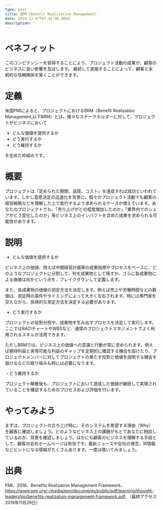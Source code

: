 ```yaml
---
type: post
title: BRM（Benefit Realization Management）
date: 2019-12-07T07:42:00.000Z
description: ' 　'
---
```

# ベネフィット

このコンピテンシーを習得することにより、プロジェクト活動の成果が、顧客のビジネスに良い影響を及ぼします。
継続して実施することによって、顧客と永続的な信頼関係を築くことができます。

# 定義

米国PMIによると、プロジェクトにおけるBRM（Benefit Realization Management,以下BRM）とは、様々なステークホルダーに対して、プロジェクトがビジネスにおいて

* どんな価値を提供するか
* どう実行するか
* どう維持するか

を定めた枠組みです。

# 概要　

プロジェクトは「定められた期間、品質、コスト」を達成すれば成功といわれています。しかし意思決定の迅速化を背景に、個々のプロジェクト活動でも顧客の経営戦略などを理解した上で実行するよう求められるケースが増えています。あなたのプロジェクトでも、「売り上げがどの程度増加したのか」「業界内でのシェアがどう変化したのか」等ビジネス上のインパクトを含めた成果を求められる可能性があります。

# 説明

* どんな価値を提供するか

ビジネス上の価値、例えば中期経営計画等の成果指標やプロセスをベースに、どのようなプロジェクトに分割して、何を成果物として残すか、さらに各成果物による価値は何かという点を、ブレイクダウンして定義します。

また、各成果物の価値の測定方法を決定します。例えば売上や労働時間などの数値は、測定時の条件やタイミングによって大きく左右されます。時には専門家を交えながら、具体的な測定方法を決定する必要があります。

* どう実行するか

プロジェクトの役割分担や、成果物を生み出すプロセスを決定して実行します。ここではRACIチャートやWBSなど、通常のプロジェクトマネジメントでよく利用されるスキルが活用できます。

ただしBRMでは、ビジネス上の価値への意識と行動が常に求められます。例えば期待利益と実現可能な利益のギャップを定期的に確認する機会を設けたり、プロジェクトメンバーに対してプロジェクトの果たす役割と価値を説明する機会を設けるなどの取り組みも時には必要になります。

・どう維持するか

プロジェクト解散後も、プロジェクトにおいて達成した価値が継続して実現されていることを確認するためのプロセスおよび評価を行います。

# やってみよう

まずは、プロジェクトの立ち上げ時に、そのシステムを希望する理由（Why）を顧客に確認しましょう。どのようなビジネス上の課題がもとであなたに相談しているのか、背景を確認しましょう。ほかにも顧客のビジネスを理解する手段として、顧客の会社ホームページは有効です。最新ニュースや会社の理念、IR情報などヒントになる情報がたくさんあります。一度は覗いてみましょう。

# 出典

PMI、2016、Benefits Realization Management Framework、<https://www.pmi.org/-/media/pmi/documents/public/pdf/learning/thought-leadership/benefits-realization-management-framework.pdf>、（最終アクセス2019年11月29日）
